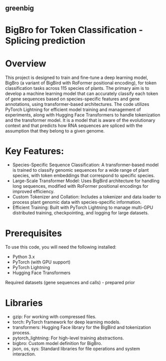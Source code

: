 ##  greenbig

#  BigBro for Token Classification - Splicing prediction

#  Overview

This project is designed to train and fine-tune a deep learning model, BigBro (a variant of BigBird with RoFormer positional encoding), for token classification tasks across 115 species of plants. The primary aim is to develop a machine learning model that can accurately classify each token of gene sequences based on species-specific features and gene annotations, using transformer-based architectures. The code utilizes PyTorch Lightning for efficient model training and management of experiments, along with Hugging Face Transformers to handle tokenization and the transformer model. It is a model that is aware of the evolutionary context and that predicts how RNA sequences are spliced with the assumption that they belong to a given genome.

#  Key Features:

-  Species-Specific Sequence Classification: A transformer-based model is trained to classify genomic sequences for a wide range of plant species, with token embeddings that correspond to specific species.
-  Large-Scale Transformer Model: Uses BigBird architecture for handling long sequences, modified with RoFormer positional encodings for improved efficiency.
-  Custom Tokenizer and Collation: Includes a tokenizer and data loader to process plant genomic data with species-specific information.
-  Efficient Training: Built with PyTorch Lightning to manage multi-GPU distributed training, checkpointing, and logging for large datasets.

#  Prerequisites

To use this code, you will need the following installed:

-  Python 3.x
-  PyTorch (with GPU support)
-  PyTorch Lightning
-  Hugging Face Transformers

Required datasets (gene sequences and calls) - prepared prior

#  Libraries

-  gzip: For working with compressed files.
-  torch: PyTorch framework for deep learning models.
-  transformers: Hugging Face library for the BigBird and tokenization process.
-  pytorch_lightning: For high-level training abstractions.
-  bigbro: Custom model definition for BigBro.
-  json, os, sys: Standard libraries for file operations and system interaction.
